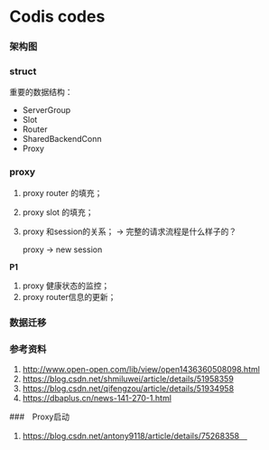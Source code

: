 # Codis codes

### 架构图



### struct

重要的数据结构：

- ServerGroup
- Slot
- Router
- SharedBackendConn
- Proxy

### proxy

1. proxy router 的填充；

2. proxy slot 的填充；

3. proxy 和session的关系； -> 完整的请求流程是什么样子的？

   proxy -> new session

**P1**

1. proxy 健康状态的监控；
2. proxy router信息的更新；

### 数据迁移



### 参考资料

1. http://www.open-open.com/lib/view/open1436360508098.html
2. https://blog.csdn.net/shmiluwei/article/details/51958359
3. https://blog.csdn.net/qifengzou/article/details/51934958
4. https://dbaplus.cn/news-141-270-1.html



###　Proxy启动

1. https://blog.csdn.net/antony9118/article/details/75268358　